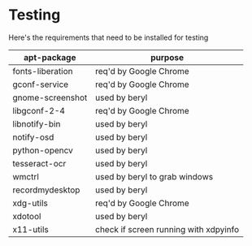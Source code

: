 # Testing

Here's the requirements that need to be installed for testing

| apt-package | purpose |
| ----------- | ------- |
| fonts-liberation | req'd by Google Chrome |
| gconf-service | req'd by Google Chrome |
| gnome-screenshot | used by beryl |
| libgconf-2-4 | req'd by Google Chrome |
| libnotify-bin | used by beryl |
| notify-osd | used by beryl |
| python-opencv | used by beryl |
| tesseract-ocr | used by beryl |
| wmctrl | used by beryl to grab windows |
| recordmydesktop | used by beryl |
| xdg-utils | req'd by Google Chrome |
| xdotool | used by beryl |
| x11-utils   | check if screen running with xdpyinfo |
